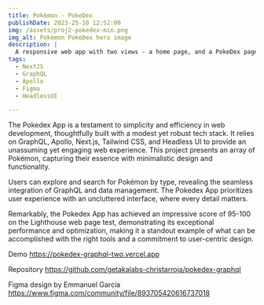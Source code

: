 ```yaml
---
title: Pokémon - PokeDex
publishDate: 2023-25-10 12:52:00
img: /assets/proj2-pokedex-min.png
img_alt: Pokémon PokeDex hero image
description: |
  A responsive web app with two views - a home page, and a PokeDex page, backed by a GraphQL API.
tags:
  - NextJS
  - GraphQL
  - Apollo
  - Figma
  - HeadlessUI

---
```


The Pokedex App is a testament to simplicity and efficiency in web development, thoughtfully built with a modest yet robust tech stack. It relies on GraphQL, Apollo, Next.js, Tailwind CSS, and Headless UI to provide an unassuming yet engaging web experience. This project presents an array of Pokémon, capturing their essence with minimalistic design and functionality.

Users can explore and search for Pokémon by type, revealing the seamless integration of GraphQL and data management. The Pokedex App prioritizes user experience with an uncluttered interface, where every detail matters. 

Remarkably, the Pokedex App has achieved an impressive score of 95-100 on the Lighthouse web page test, demonstrating its exceptional performance and optimization, making it a standout example of what can be accomplished with the right tools and a commitment to user-centric design.

Demo
https://pokedex-graphql-two.vercel.app

Repository
https://github.com/getakalabs-christarroja/pokedex-graphql

Figma design by Emmanuel García
https://www.figma.com/community/file/893705420616737018
